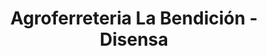 ---
title: "Agroferreteria La Bendición - Disensa"
url: /san-pedro-puxtla/agroferreteria-la-bendicion-disensa/
shop: Werkzeuge
---